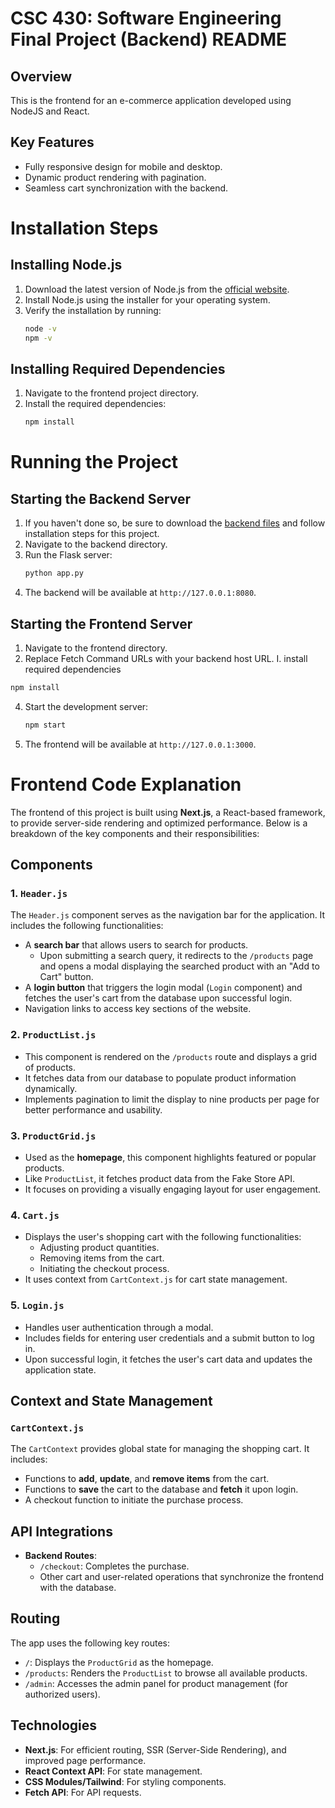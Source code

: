 # CSC 430: Software Engineering Final Project (Backend) README

## Overview

This is the frontend for an e-commerce application developed using NodeJS and React.


## Key Features
- Fully responsive design for mobile and desktop.
- Dynamic product rendering with pagination.
- Seamless cart synchronization with the backend.


# Installation Steps

## Installing Node.js
1. Download the latest version of Node.js from the [official website](https://nodejs.org/).
2. Install Node.js using the installer for your operating system.
3. Verify the installation by running:
   ```bash
   node -v
   npm -v
   ```

## Installing Required Dependencies
1. Navigate to the frontend project directory.
2. Install the required dependencies:
   ```bash
   npm install
   ```

# Running the Project

## Starting the Backend Server
1. If you haven't done so, be sure to download the [backend files](https://github.com/dbrkani/430FinalFront)  and follow installation steps for this project.
2. Navigate to the backend directory.
3. Run the Flask server:
   ```bash
   python app.py
   ```
4. The backend will be available at `http://127.0.0.1:8080`.

## Starting the Frontend Server
1. Navigate to the frontend directory.
2. Replace Fetch Command URLs with your backend host URL.
I. install required dependencies
```bash
npm install
```
4. Start the development server:
   ```bash
   npm start
   ```
5. The frontend will be available at `http://127.0.0.1:3000`.


# Frontend Code Explanation

The frontend of this project is built using **Next.js**, a React-based framework, to provide server-side rendering and optimized performance. Below is a breakdown of the key components and their responsibilities:

## Components

### 1. `Header.js`
The `Header.js` component serves as the navigation bar for the application. It includes the following functionalities:
- A **search bar** that allows users to search for products. 
    - Upon submitting a search query, it redirects to the `/products` page and opens a modal displaying the searched product with an "Add to Cart" button.
- A **login button** that triggers the login modal (`Login` component) and fetches the user's cart from the database upon successful login.
- Navigation links to access key sections of the website.

### 2. `ProductList.js`
- This component is rendered on the `/products` route and displays a grid of products.
- It fetches data from our database to populate product information dynamically.
- Implements pagination to limit the display to nine products per page for better performance and usability.

### 3. `ProductGrid.js`
- Used as the **homepage**, this component highlights featured or popular products.
- Like `ProductList`, it fetches product data from the Fake Store API.
- It focuses on providing a visually engaging layout for user engagement.

### 4. `Cart.js`
- Displays the user's shopping cart with the following functionalities:
  - Adjusting product quantities.
  - Removing items from the cart.
  - Initiating the checkout process.
- It uses context from `CartContext.js` for cart state management.

### 5. `Login.js`
- Handles user authentication through a modal.
- Includes fields for entering user credentials and a submit button to log in.
- Upon successful login, it fetches the user's cart data and updates the application state.

## Context and State Management

### `CartContext.js`
The `CartContext` provides global state for managing the shopping cart. It includes:
- Functions to **add**, **update**, and **remove items** from the cart.
- Functions to **save** the cart to the database and **fetch** it upon login.
- A checkout function to initiate the purchase process.

## API Integrations
- **Backend Routes**: 
    - `/checkout`: Completes the purchase.
    - Other cart and user-related operations that synchronize the frontend with the database.

## Routing
The app uses the following key routes:
- `/`: Displays the `ProductGrid` as the homepage.
- `/products`: Renders the `ProductList` to browse all available products.
- `/admin`: Accesses the admin panel for product management (for authorized users).

## Technologies
- **Next.js**: For efficient routing, SSR (Server-Side Rendering), and improved page performance.
- **React Context API**: For state management.
- **CSS Modules/Tailwind**: For styling components.
- **Fetch API**: For API requests.
